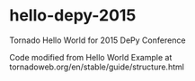 # hello-depy-2015
Tornado Hello World for 2015 DePy Conference 

Code modified from Hello World Example at
tornadoweb.org/en/stable/guide/structure.html

